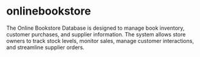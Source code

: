 # onlinebookstore
 The Online Bookstore Database is designed to manage book inventory, customer purchases, and supplier information. The system allows store owners to track stock levels, monitor sales, manage customer interactions, and streamline supplier orders. 
